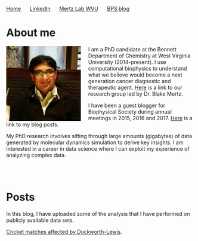 
[Home](https://chitrakgupta.github.io) &nbsp;&nbsp;&nbsp;&nbsp; [LinkedIn](https://www.linkedin.com/in/chitrak-gupta-5474b9115/) &nbsp;&nbsp;&nbsp;&nbsp; [Mertz Lab WVU](www.mertzlab-biophysics.com) &nbsp;&nbsp;&nbsp;&nbsp; [BPS blog](https://biophysicalsociety.wordpress.com/author/chgupta/)


# About me

<img src="./Chitrak_blogpic.jpg" align="left" height="200" width="200" style="display:inline;margin-right:20px;"/>

I am a PhD candidate at the Bennett Department of Chemistry at West Virginia University (2014-present). I use computational biophysics to understand what we believe would become a next generation cancer diagnostic and therapeutic agent. [Here](http://www.mertzlab-biophysics.com) is a link to our research group led by Dr. Blake Mertz.

I have been a guest blogger for Biophysical Society during annual meetings in 2015, 2016 and 2017. [Here](https://biophysicalsociety.wordpress.com/author/chgupta/) is a link to my blog posts.

My PhD research involves sifting through large amounts (gigabytes) of data generated by molecular dynamics simulation to derive key insights. I am interested in a career in data science where I can exploit my experience of analyzing complex data.

<br><br>

# Posts

In this blog, I have uploaded some of the analysis that I have performed on publicly available data sets.

[Cricket matches affected by Duckworth-Lewis](https://chitrakgupta.github.io/Cricket-DuckworthLewis/).


```python

```
